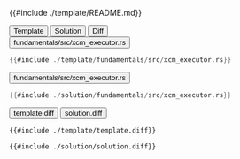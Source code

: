 
<div class="content-row">
<div class="content-col">

{{#include ./template/README.md}}

</div>

<div class="content-col">

<div class="tab">
  <button class="maintab tablinks active" onclick="switchMainTab(event, 'Template')">Template</button>
  <button class="maintab tablinks" onclick="switchMainTab(event, 'Solution')">Solution</button>
  <button class="maintab tablinks" onclick="switchMainTab(event, 'Diff')">Diff</button>
</div>

<div id="Template" class="maintab tabcontent active">

<div class="tab">
<button class="subtab tablinks file-template file-modified active" onclick="switchSubTab(event, 'fundamentals/src/xcm_executor.rs')" data-id="fundamentals/src/xcm_executor.rs">fundamentals/src/xcm_executor.rs</button>
</div>
<div id="template/fundamentals/src/xcm_executor.rs" class="subtab tabcontent active" data-id="fundamentals/src/xcm_executor.rs">

```rust
{{#include ./template/fundamentals/src/xcm_executor.rs}}
```

</div>



</div>

<div id="Solution" class="maintab tabcontent">

<div class="tab">
<button class="subtab tablinks file-solution file-modified active" onclick="switchSubTab(event, 'fundamentals/src/xcm_executor.rs')" data-id="fundamentals/src/xcm_executor.rs">fundamentals/src/xcm_executor.rs</button>
</div>
<div id="solution/fundamentals/src/xcm_executor.rs" class="subtab tabcontent active" data-id="fundamentals/src/xcm_executor.rs">

```rust
{{#include ./solution/fundamentals/src/xcm_executor.rs}}
```

</div>



</div>

<div id="Diff" class="maintab tabcontent">


<div class="tab">
	<button class="difftab tablinks active" onclick="switchDiff(event, 'template.diff')" data-id="template.diff">template.diff</button>
	<button class="difftab tablinks" onclick="switchDiff(event, 'solution.diff')" data-id="solution.diff">solution.diff</button>
</div>
<div id="template.diff" class="difftab tabcontent active" data-id="template.diff">

```diff
{{#include ./template/template.diff}}
```

</div>
<div id="solution.diff" class="difftab tabcontent" data-id="solution.diff">

```diff
{{#include ./solution/solution.diff}}
```

</div>

</div>

</div>
</div>
